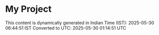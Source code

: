 # My Project

This content is dynamically generated in Indian Time (IST): 2025-05-30 06:44:51 IST
Converted to UTC: 2025-05-30 01:14:51 UTC
